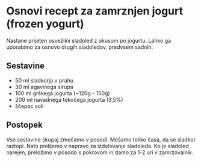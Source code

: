 # Osnovi recept za zamrznjen jogurt (frozen yogurt)

Nastane prijeten osvežilni sladoled z okusom po jogurtu. Lahko ga uporabimo za osnovo drugih sladoledov, predvsem sadnih.

## Sestavine

 * 50 ml sladkorja v prahu
 * 30 ml agavinega sirupa
 * 100 ml grškega jogurta (~120g - 150g)
 * 200 ml navadnega tekočega jogurta (3,5%)
 * ščepec soli
 
 ## Postopek
 
Vse sestavine skupaj zmečamo v posodi. Mešamo toliko časa, da se sladkor raztopi. Nato prelijemo v napravo za izdelovanje sladoleda. Ko je sladoled narejen, preložimo v posodo s pokrovom in damo za 1-2 uri v zamrzovalnik.
